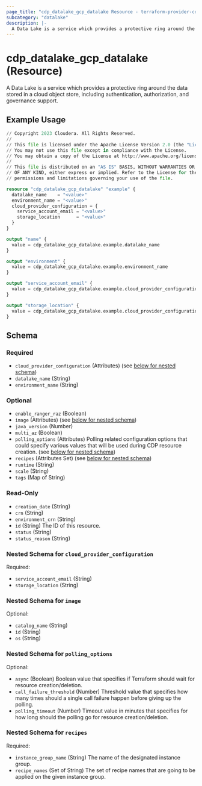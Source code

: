 ```yaml
---
page_title: "cdp_datalake_gcp_datalake Resource - terraform-provider-cdp"
subcategory: "datalake"
description: |-
  A Data Lake is a service which provides a protective ring around the data stored in a cloud object store, including authentication, authorization, and governance support.
---
```


# cdp_datalake_gcp_datalake (Resource)

A Data Lake is a service which provides a protective ring around the data stored in a cloud object store, including authentication, authorization, and governance support.

## Example Usage

```terraform
// Copyright 2023 Cloudera. All Rights Reserved.
//
// This file is licensed under the Apache License Version 2.0 (the "License").
// You may not use this file except in compliance with the License.
// You may obtain a copy of the License at http://www.apache.org/licenses/LICENSE-2.0.
//
// This file is distributed on an "AS IS" BASIS, WITHOUT WARRANTIES OR CONDITIONS
// OF ANY KIND, either express or implied. Refer to the License for the specific
// permissions and limitations governing your use of the file.

resource "cdp_datalake_gcp_datalake" "example" {
  datalake_name    = "<value>"
  environment_name = "<value>"
  cloud_provider_configuration = {
    service_account_email = "<value>"
    storage_location      = "<value>"
  }
}

output "name" {
  value = cdp_datalake_gcp_datalake.example.datalake_name
}

output "environment" {
  value = cdp_datalake_gcp_datalake.example.environment_name
}

output "service_account_email" {
  value = cdp_datalake_gcp_datalake.example.cloud_provider_configuration.service_account_email
}

output "storage_location" {
  value = cdp_datalake_gcp_datalake.example.cloud_provider_configuration.storage_location
}
```

<!-- schema generated by tfplugindocs -->
## Schema

### Required

- `cloud_provider_configuration` (Attributes) (see [below for nested schema](#nestedatt--cloud_provider_configuration))
- `datalake_name` (String)
- `environment_name` (String)

### Optional

- `enable_ranger_raz` (Boolean)
- `image` (Attributes) (see [below for nested schema](#nestedatt--image))
- `java_version` (Number)
- `multi_az` (Boolean)
- `polling_options` (Attributes) Polling related configuration options that could specify various values that will be used during CDP resource creation. (see [below for nested schema](#nestedatt--polling_options))
- `recipes` (Attributes Set) (see [below for nested schema](#nestedatt--recipes))
- `runtime` (String)
- `scale` (String)
- `tags` (Map of String)

### Read-Only

- `creation_date` (String)
- `crn` (String)
- `environment_crn` (String)
- `id` (String) The ID of this resource.
- `status` (String)
- `status_reason` (String)

<a id="nestedatt--cloud_provider_configuration"></a>
### Nested Schema for `cloud_provider_configuration`

Required:

- `service_account_email` (String)
- `storage_location` (String)


<a id="nestedatt--image"></a>
### Nested Schema for `image`

Optional:

- `catalog_name` (String)
- `id` (String)
- `os` (String)


<a id="nestedatt--polling_options"></a>
### Nested Schema for `polling_options`

Optional:

- `async` (Boolean) Boolean value that specifies if Terraform should wait for resource creation/deletion.
- `call_failure_threshold` (Number) Threshold value that specifies how many times should a single call failure happen before giving up the polling.
- `polling_timeout` (Number) Timeout value in minutes that specifies for how long should the polling go for resource creation/deletion.


<a id="nestedatt--recipes"></a>
### Nested Schema for `recipes`

Required:

- `instance_group_name` (String) The name of the designated instance group.
- `recipe_names` (Set of String) The set of recipe names that are going to be applied on the given instance group.